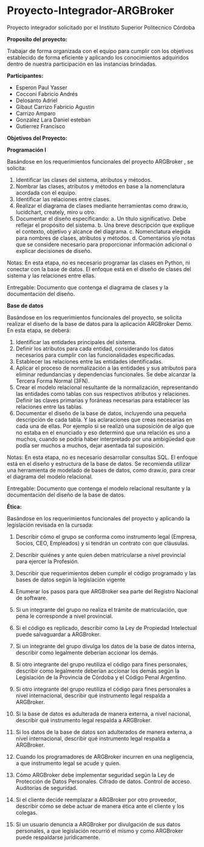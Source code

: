 # Proyecto-Integrador-ARGBroker
Proyecto integrador solicitado por el Instituto Superior Politecnico  Córdoba

**Proposito del proyecto:**

Trabajar de forma organizada con el equipo para cumplir con los objetivos establecido de forma eficiente y aplicando los conocimientos adquiridos dentro de nuestra participación en las instancias brindadas. 

**Participantes:**


- Esperon Paul Yasser 
- Cocconi Fabricio Andrés 
- Delosanto Adriel 
- Gibaut Carrizo Fabricio Agustin 
- Carrizo Amparo 
- Gonzalez Lara Daniel esteban 
- Gutierrez Francisco 


**Objetivos del Proyecto:**

**Programación I**


Basándose en los requerimientos funcionales del proyecto ARGBroker , se solicita:

1. Identificar las clases del sistema, atributos y métodos.
2. Nombrar las clases, atributos y métodos en base a la nomenclatura acordada con el
equipo.
3. Identificar las relaciones entre clases.
4. Realizar el diagrama de clases mediante herramientas como draw.io, lucidchart,
creately, miro u otro.
5. Documentar el diseño especificando:
a. Un título significativo. Debe reflejar el propósito del sistema.
b. Una breve descripción que explique el contexto, objetivo y alcance del
diagrama.
c. Nomenclatura elegida para nombres de clases, atributos y métodos.
d. Comentarios y/o notas que se considere necesario para proporcionar
información adicional o explicar decisiones de diseño.

Notas:
En esta etapa, no es necesario programar las clases en Python, ni conectar con la base de
datos. El enfoque está en el diseño de clases del sistema y las relaciones entre ellas.

Entregable:
Documento que contenga el diagrama de clases y la documentación del diseño.


**Base de datos**

Basándose en los requerimientos funcionales del proyecto, se solicita realizar el diseño de
la base de datos para la aplicación ARGBroker Demo.
En esta etapa, se deberá:

1. Identificar las entidades principales del sistema.
2. Definir los atributos para cada entidad, considerando los datos necesarios para
cumplir con las funcionalidades especificadas.
3. Establecer las relaciones entre las entidades identificadas.
4. Aplicar el proceso de normalización a las entidades y sus atributos para eliminar
redundancias y dependencias funcionales. Se debe alcanzar la Tercera Forma
Normal (3FN).
5. Crear el modelo relacional resultante de la normalización, representando las entidades
como tablas con sus respectivos atributos y relaciones. Definir las claves primarias y
foráneas necesarias para establecer las relaciones entre las tablas.
6. Documentar el diseño de la base de datos, incluyendo una pequeña descripción de
cada tabla. Y las aclaraciones que creas necesarias en cada una de ellas. Por
ejemplo si se realizó una suposición de algo que no estaba en el enunciado y eso
determinó que una relación es uno a muchos, cuando se podría haber interpretado
por una ambigüedad que podía ser muchos a muchos, dejar asentada tal suposición.

Notas:
En esta etapa, no es necesario desarrollar consultas SQL. El enfoque está en el diseño y
estructura de la base de datos.
Se recomienda utilizar una herramienta de modelado de bases de datos, como draw.io, para
crear el diagrama del modelo relacional.

Entregable:
Documento que contenga el modelo relacional resultante y la documentación del diseño de
la base de datos.

**Ética:**

Basándose en los requerimientos funcionales del proyecto y aplicando la legislación
revisada en la cursada:

1. Describir cómo el grupo se conforma como instrumento legal (Empresa, Socios, CEO,
Empleados) y si tendrán un contrato con que cláusulas.
2. Describir quiénes y ante quien deben matricularse a nivel provincial para ejercer la
Profesión.
3. Describir que requerimientos deben cumplir el código programado y las bases de
datos según la legislación vigente
4. Enumerar los pasos para que ARGBroker sea parte del Registro Nacional de
software.
5. Si un integrante del grupo no realiza el trámite de matriculación, que pena le
corresponde a nivel provincial.
6. Si el código es replicado, describir como la Ley de Propiedad Intelectual puede
salvaguardar a ARGBroker.
7. Si un integrante del grupo divulga los datos de la base de datos interna, describir
como legalmente deberían accionar los demás.
8. Si otro integrante del grupo reutiliza el código para fines personales, describir como legalmente
deberían accionar los demás según la Legislación de la Provincia de Córdoba y el
Código Penal Argentino.
9. Si otro integrante del grupo reutiliza el código para fines personales a nivel
internacional, describir qué instrumento legal respalda a ARGBroker.
10. Si la base de datos es adulterada de manera externa, a nivel nacional, describir qué
instrumento legal respalda a ARGBroker.
11. Si los datos de la base de datos son adulterados de manera externa, a nivel
internacional, describir qué instrumento legal respalda a ARGBroker.
12. Cuando los programadores de ARGBroker incurren en una negligencia, a que
instrumento legal se acude y quien.
13. Cómo ARGBroker debe implementar seguridad según la Ley de Protección de Datos
Personales.
Cifrado de datos.
Control de acceso.
Auditorías de seguridad.

14. Si el cliente decide reemplazar a ARGBroker por otro proveedor, describir cómo se
debe actuar de manera ética ante el cliente y los colegas.
15. Si un usuario denuncia a ARGBroker por divulgación de sus datos personales, a que
legislación recurrió el mismo y como ARGBroker puede respaldarse jurídicamente.

